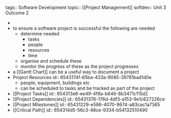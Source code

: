 tags:: Software Development
topic:: [[Project Management]]
softdev:: Unit 3 Outcome 2

-
- to ensure a software project is successful the following are needed
	- determine needed
		- tasks
		- people
		- resources
		- time
	- organise and schedule these
	- monitor the progress of these as the project progresses
- a [[Gantt Chart]] can be a useful way to document a project
- Project Resources
  id:: 6543174f-65ba-433a-9085-39781bad1d0e
	- people, equipment, buildings etc
	- can be scheduled to tasks and be tracked as part of the project
- [[Project Tasks]]
  id:: 654313e6-ee49-4f8a-b646-8b3471c115d2
- [[Project Dependencies]]
  id:: 65431376-176d-4df3-a153-9e1c627226ce
- [[Project Milestones]]
  id:: 65431229-e586-4070-9674-a83cac1a7365
- [[Critical Path]]
  id:: 654314d5-56c3-48ce-9334-b54132510490